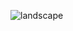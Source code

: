![landscape](https://user-images.githubusercontent.com/58941941/106646155-a6503300-658d-11eb-9326-1cb6900fbb43.jpg)
